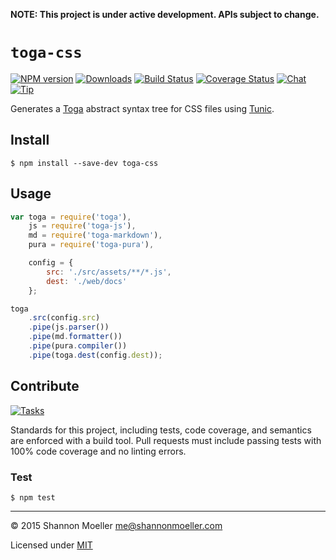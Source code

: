**NOTE: This project is under active development. APIs subject to change.**

# `toga-css`

[![NPM version][npm-img]][npm-url] [![Downloads][downloads-img]][npm-url] [![Build Status][travis-img]][travis-url] [![Coverage Status][coveralls-img]][coveralls-url] [![Chat][gitter-img]][gitter-url] [![Tip][amazon-img]][amazon-url]

Generates a [Toga](http://togajs.github.io) abstract syntax tree for CSS files using [Tunic](http://github.com/togajs/tunic).

## Install

    $ npm install --save-dev toga-css

## Usage

```js
var toga = require('toga'),
    js = require('toga-js'),
    md = require('toga-markdown'),
    pura = require('toga-pura'),

    config = {
        src: './src/assets/**/*.js',
        dest: './web/docs'
    };

toga
    .src(config.src)
    .pipe(js.parser())
    .pipe(md.formatter())
    .pipe(pura.compiler())
    .pipe(toga.dest(config.dest));
```

## Contribute

[![Tasks][waffle-img]][waffle-url]

Standards for this project, including tests, code coverage, and semantics are enforced with a build tool. Pull requests must include passing tests with 100% code coverage and no linting errors.

### Test

    $ npm test

----

© 2015 Shannon Moeller <me@shannonmoeller.com>

Licensed under [MIT](http://shannonmoeller.com/mit.txt)

[amazon-img]:    https://img.shields.io/badge/amazon-tip_jar-yellow.svg?style=flat-square
[amazon-url]:    https://www.amazon.com/gp/registry/wishlist/1VQM9ID04YPC5?sort=universal-price
[coveralls-img]: http://img.shields.io/coveralls/togajs/toga-css/master.svg?style=flat-square
[coveralls-url]: https://coveralls.io/r/togajs/toga-css
[downloads-img]: http://img.shields.io/npm/dm/toga-css.svg?style=flat-square
[gitter-img]:    http://img.shields.io/badge/gitter-join_chat-1dce73.svg?style=flat-square
[gitter-url]:    https://gitter.im/togajs/toga
[npm-img]:       http://img.shields.io/npm/v/toga-css.svg?style=flat-square
[npm-url]:       https://npmcss.org/package/toga-css
[travis-img]:    http://img.shields.io/travis/togajs/toga-css.svg?style=flat-square
[travis-url]:    https://travis-ci.org/togajs/toga-css
[waffle-img]:    http://img.shields.io/github/issues/togajs/toga-css.svg?style=flat-square
[waffle-url]:    http://waffle.io/togajs/toga-css
